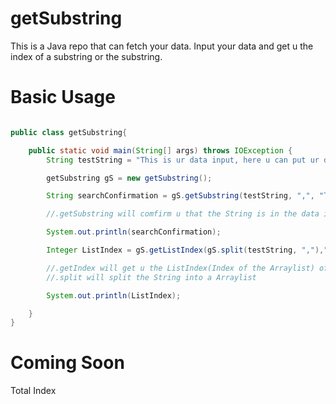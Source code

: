 # getSubstring
This is a Java repo that can fetch your data. Input your data and get u the index of a substring or the substring. 

# Basic Usage
```Java

public class getSubstring{

    public static void main(String[] args) throws IOException {
        String testString = "This is ur data input, here u can put ur data in";

        getSubstring gS = new getSubstring();

        String searchConfirmation = gS.getSubstring(testString, ",", "This is ur data input");

        //.getSubstring will comfirm u that the String is in the data input

        System.out.println(searchConfirmation);

        Integer ListIndex = gS.getListIndex(gS.split(testString, ","),"This is ur data input");

        //.getIndex will get u the ListIndex(Index of the Arraylist) of the data
        //.split will split the String into a Arraylist

        System.out.println(ListIndex);

    }
}
```
# Coming Soon
  Total Index
  

